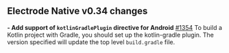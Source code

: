## Electrode Native v0.34 changes

**- Add support of `kotlinGradlePlugin` directive for Android**  [#1354](https://github.com/electrode-io/electrode-native/pull/1354)
To build a Kotlin project with Gradle, you should set up the kotlin-gradle plugin. The version specified will update the top level `build.gradle` file.
